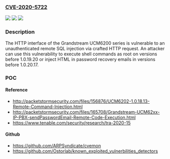 ### [CVE-2020-5722](https://cve.mitre.org/cgi-bin/cvename.cgi?name=CVE-2020-5722)
![](https://img.shields.io/static/v1?label=Product&message=Grandstream%20UCM6200%20Series&color=blue)
![](https://img.shields.io/static/v1?label=Version&message=n%2Fa&color=blue)
![](https://img.shields.io/static/v1?label=Vulnerability&message=SQL%20Injection%2C%20HTML%20Injection&color=brighgreen)

### Description

The HTTP interface of the Grandstream UCM6200 series is vulnerable to an unauthenticated remote SQL injection via crafted HTTP request. An attacker can use this vulnerability to execute shell commands as root on versions before 1.0.19.20 or inject HTML in password recovery emails in versions before 1.0.20.17.

### POC

#### Reference
- http://packetstormsecurity.com/files/156876/UCM6202-1.0.18.13-Remote-Command-Injection.html
- http://packetstormsecurity.com/files/165708/Grandstream-UCM62xx-IP-PBX-sendPasswordEmail-Remote-Code-Execution.html
- https://www.tenable.com/security/research/tra-2020-15

#### Github
- https://github.com/ARPSyndicate/cvemon
- https://github.com/Ostorlab/known_exploited_vulnerbilities_detectors

